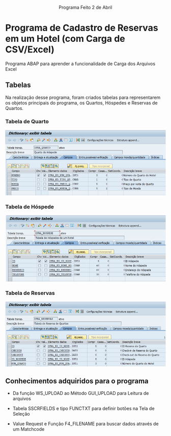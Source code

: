 <p style="text-align:center"> Programa Feito 2 de Abril </p>

# Programa de Cadastro de Reservas em um Hotel (com Carga de CSV/Excel)

Programa ABAP para aprender a funcionalidade de Carga dos Arquivos Excel

## Tabelas

Na realização desse programa, foram criados tabelas para representarem os objetos principais do programa, os Quartos, Hóspedes e Reservas de Quartos.

### Tabela de Quarto

![zfra_quarto](media/zfra_quarto.png)

### Tabela de Hóspede

![zfra_hospede](media/zfra_hospede.png)

### Tabela de Reservas

![zfra_reservas](media/zfra_reservas.png)

## Conhecimentos adquiridos para o programa

- Da função WS_UPLOAD ao Método GUI_UPLOAD para Leitura de arquivos

- Tabela SSCRFIELDS e tipo FUNCTXT para definir botões na Tela de Seleção
- Value Request e Função F4_FILENAME para buscar dados através de um Matchcode
